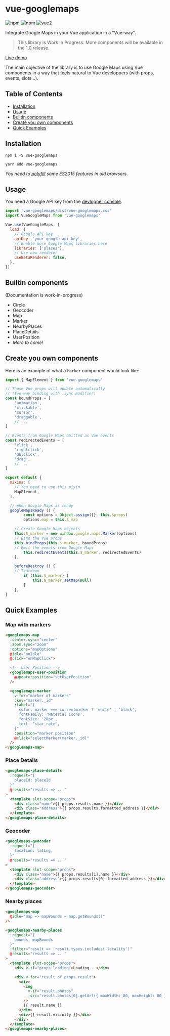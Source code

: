 # vue-googlemaps

[![npm](https://img.shields.io/npm/v/vue-googlemaps.svg) ![npm](https://img.shields.io/npm/dm/vue-googlemaps.svg)](https://www.npmjs.com/package/vue-googlemaps)
[![vue2](https://img.shields.io/badge/vue-2.x-brightgreen.svg)](https://vuejs.org/)

Integrate Google Maps in your Vue application in a "Vue-way".

> This library is Work In Progress.
> More components will be available in the 1.0 release.

[Live demo](https://akryum.github.io/vue-googlemaps/)

The main objective of the library is to use Google Maps using Vue components in a way that feels natural to Vue developpers (with props, events, slots...).

## Table of Contents

- [Installation](#installation)
- [Usage](#usage)
- [Builtin components](#builtin-components)
- [Create you own components](#create-you-own-components)
- [Quick Examples](#quick-examples)

## Installation

```
npm i -S vue-googlemaps
```

```
yarn add vue-googlemaps
```

*You need to [polyfill](https://babeljs.io/docs/usage/polyfill/) some ES2015 features in old browsers.*

## Usage

You need a Google API key from the [devlopper console](http://console.developers.google.com/).

```js
import 'vue-googlemaps/dist/vue-googlemaps.css'
import VueGoogleMaps from 'vue-googlemaps'

Vue.use(VueGoogleMaps, {
  load: {
    // Google API key
    apiKey: 'your-google-api-key',
    // Enable more Google Maps libraries here
    libraries: ['places'],
    // Use new renderer
    useBetaRenderer: false,
  },
})
```

## Builtin components

(Documentation is work-in-progress)

- Circle
- Geocoder
- Map
- Marker
- NearbyPlaces
- PlaceDetails
- UserPosition
- *More to come!*

## Create you own components

Here is an example of what a `Marker` component would look like:

```js
import { MapElement } from 'vue-googlemaps'

// Those Vue props will update automatically
// (Two-way binding with .sync modifier)
const boundProps = [
	'animation',
	'clickable',
	'cursor',
	'draggable',
	// ...
]

// Events from Google Maps emitted as Vue events
const redirectedEvents = [
	'click',
	'rightclick',
	'dblclick',
	'drag',
	// ...
]

export default {
  mixins: [
    // You need to use this mixin
    MapElement,
  ],

  // When Google Maps is ready
  googleMapsReady () {
		const options = Object.assign({}, this.$props)
		options.map = this.$_map

    // Create Google Maps objects
    this.$_marker = new window.google.maps.Marker(options)
    // Bind the Vue props
    this.bindProps(this.$_marker, boundProps)
    // Emit the events from Google Maps
		this.redirectEvents(this.$_marker, redirectedEvents)
	},

	beforeDestroy () {
    // Teardown
		if (this.$_marker) {
			this.$_marker.setMap(null)
		}
	},
}
```

## Quick Examples

### Map with markers

```html
<googlemaps-map
  :center.sync="center"
  :zoom.sync="zoom"
  :options="mapOptions"
  @idle="onIdle"
  @click="onMapClick">

  <!-- User Position -->
  <googlemaps-user-position
    @update:position="setUserPosition"
  />

  <googlemaps-marker
    v-for="marker of markers"
    :key="marker._id"
    :label="{
      color: marker === currentmarker ? 'white' : 'black',
      fontFamily: 'Material Icons',
      fontSize: '20px',
      text: 'star_rate',
    }"
    :position="marker.position"
    @click="selectMarker(marker._id)"
  />
</googlemaps-map>
```

### Place Details

```html
<googlemaps-place-details
  :request="{
    placeId: placeId
  }"
  @results="results => ..."
>
  <template slot-scope="props">
    <div class="name">{{ props.results.name }}</div>
    <div class="address">{{ props.results.formatted_address }}</div>
  </template>
</googlemaps-place-details>
```

### Geocoder

```html
<googlemaps-geocoder
  :request="{
    location: latLng,
  }"
  @results="results => ..."
>
  <template slot-scope="props">
    <div class="name">{{ props.results[1].name }}</div>
    <div class="address">{{ props.results[0].formatted_address }}</div>
  </template>
</googlemaps-geocoder>
```

### Nearby places

```html
<googlemaps-map
  @idle="map => mapBounds = map.getBounds()"
/>

<googlemaps-nearby-places
  :request="{
    bounds: mapBounds
  }"
  :filter="result => !result.types.includes('locality')"
  @results="results => ..."
>
  <template slot-scope="props">
    <div v-if="props.loading">Loading...</div>

    <div v-for="result of props.result">
      <div>
        <img
          v-if="result.photos"
          :src="result.photos[0].getUrl({ maxWidth: 80, maxHeight: 80 })"
        />
        {{ result.name }}
      </div>
      <div>{{ result.vicinity }}</div>
    </div>
  </template>
</googlemaps-nearby-places>
```
